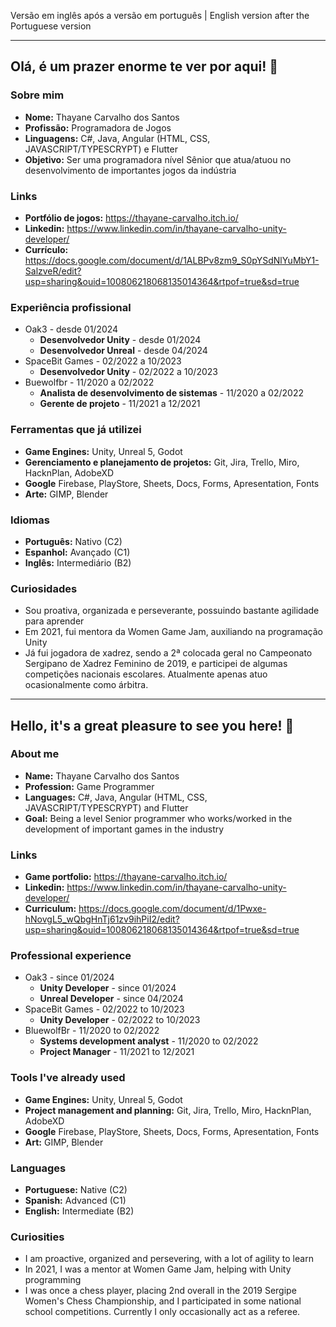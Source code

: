 Versão em inglês após a versão em português | English version after the Portuguese version

----------------------------------------------------------------------------------------------------------------------------------------------------------------------
## Olá, é um prazer enorme te ver por aqui! 👋

### Sobre mim
+ **Nome:** Thayane Carvalho dos Santos
+ **Profissão:** Programadora de Jogos
+ **Linguagens:** C#, Java, Angular (HTML, CSS, JAVASCRIPT/TYPESCRYPT) e Flutter
+ **Objetivo:** Ser uma programadora nível Sênior que atua/atuou no desenvolvimento de importantes jogos da indústria

### Links
+ **Portfólio de jogos:** https://thayane-carvalho.itch.io/
+ **Linkedin:** https://www.linkedin.com/in/thayane-carvalho-unity-developer/
+ **Currículo:** https://docs.google.com/document/d/1ALBPv8zm9_S0pYSdNlYuMbY1-SalzveR/edit?usp=sharing&ouid=100806218068135014364&rtpof=true&sd=true

### Experiência profissional
+ Oak3 - desde 01/2024
  + **Desenvolvedor Unity** - desde 01/2024
  + **Desenvolvedor Unreal** - desde 04/2024
+ SpaceBit Games - 02/2022 a 10/2023
  + **Desenvolvedor Unity** - 02/2022 a 10/2023
+ Buewolfbr - 11/2020 a 02/2022
  + **Analista de desenvolvimento de sistemas** - 11/2020 a 02/2022
  + **Gerente de projeto** - 11/2021 a 12/2021

### Ferramentas que já utilizei
+ **Game Engines:** Unity, Unreal 5, Godot
+ **Gerenciamento e planejamento de projetos:** Git, Jira, Trello, Miro, HacknPlan, AdobeXD
+ **Google** Firebase, PlayStore, Sheets, Docs, Forms, Apresentation, Fonts
+ **Arte:** GIMP, Blender

### Idiomas
+ **Português:** Nativo (C2)
+ **Espanhol:** Avançado (C1)
+ **Inglês:** Intermediário (B2)

### Curiosidades
+ Sou proativa, organizada e perseverante, possuindo bastante agilidade para aprender
+ Em 2021, fui mentora da Women Game Jam, auxiliando na programação Unity
+ Já fui jogadora de xadrez, sendo a 2ª colocada geral no Campeonato Sergipano de Xadrez Feminino de 2019, e participei de algumas competições nacionais escolares. Atualmente apenas atuo ocasionalmente como árbitra.

----------------------------------------------------------------------------------------------------------------------------------------------------------------------
## Hello, it's a great pleasure to see you here! 👋

### About me
+ **Name:** Thayane Carvalho dos Santos
+ **Profession:** Game Programmer
+ **Languages:** C#, Java, Angular (HTML, CSS, JAVASCRIPT/TYPESCRYPT) and Flutter
+ **Goal:** Being a level Senior programmer who works/worked in the development of important games in the industry

### Links
+ **Game portfolio:** https://thayane-carvalho.itch.io/
+ **Linkedin:** https://www.linkedin.com/in/thayane-carvalho-unity-developer/
+ **Curriculum:** https://docs.google.com/document/d/1Pwxe-hNovgL5_wQbgHnTj61zv9ihPiI2/edit?usp=sharing&ouid=100806218068135014364&rtpof=true&sd=true

### Professional experience
+ Oak3 - since 01/2024
  + **Unity Developer** - since 01/2024
  + **Unreal Developer** - since 04/2024
+ SpaceBit Games - 02/2022 to 10/2023
  + **Unity Developer** - 02/2022 to 10/2023
+ BluewolfBr - 11/2020 to 02/2022
  + **Systems development analyst** - 11/2020 to 02/2022
  + **Project Manager** - 11/2021 to 12/2021
  
### Tools I've already used
+ **Game Engines:** Unity, Unreal 5, Godot
+ **Project management and planning:** Git, Jira, Trello, Miro, HacknPlan, AdobeXD
+ **Google** Firebase, PlayStore, Sheets, Docs, Forms, Apresentation, Fonts
+ **Art:** GIMP, Blender

### Languages
+ **Portuguese:** Native (C2)
+ **Spanish:** Advanced (C1)
+ **English:** Intermediate (B2)

### Curiosities
+ I am proactive, organized and persevering, with a lot of agility to learn
+ In 2021, I was a mentor at Women Game Jam, helping with Unity programming
+ I was once a chess player, placing 2nd overall in the 2019 Sergipe Women's Chess Championship, and I participated in some national school competitions. Currently I only occasionally act as a referee.
